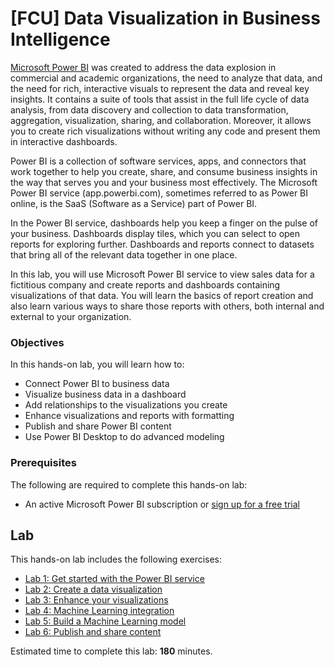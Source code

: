 <a name="HOLTitle"></a>
# [FCU] Data Visualization in Business Intelligence #

[Microsoft Power BI](https://powerbi.microsoft.com/en-us/mobile/) was created to address the data explosion in commercial and academic organizations, the need to analyze that data, and the need for rich, interactive visuals to represent the data and reveal key insights. It contains a suite of tools that assist in the full life cycle of data analysis, from data discovery and collection to data transformation, aggregation, visualization, sharing, and collaboration. Moreover, it allows you to create rich visualizations without writing any code and present them in interactive dashboards.

Power BI is a collection of software services, apps, and connectors that work together to help you create, share, and consume business insights in the way that serves you and your business most effectively. The Microsoft Power BI service (app.powerbi.com), sometimes referred to as Power BI online, is the SaaS (Software as a Service) part of Power BI. 

In the Power BI service, dashboards help you keep a finger on the pulse of your business. Dashboards display tiles, which you can select to open reports for exploring further. Dashboards and reports connect to datasets that bring all of the relevant data together in one place.

In this lab, you will use Microsoft Power BI service to view sales data for a fictitious company and create reports and dashboards containing visualizations of that data. You will learn the basics of report creation and also learn various ways to share those reports with others, both internal and external to your organization. 

<a name="Objectives"></a>
### Objectives ###

In this hands-on lab, you will learn how to:
 
- Connect Power BI to business data
- Visualize business data in a dashboard
- Add relationships to the visualizations you create
- Enhance visualizations and reports with formatting
- Publish and share Power BI content
- Use Power BI Desktop to do advanced modeling

<a name="Prerequisites"></a>
### Prerequisites ###

The following are required to complete this hands-on lab: 
- An active Microsoft Power BI subscription or [sign up for a free trial](https://app.powerbi.com/signupredirect?pbi_source=web) 
 
<a name="Exercises"></a>
## Lab ##

This hands-on lab includes the following exercises:

- [Lab 1: Get started with the Power BI service](./Lab1/readme.md) 
- [Lab 2: Create a data visualization](#Lab2)
- [Lab 3: Enhance your visualizations](#Lab3)
- [Lab 4: Machine Learning integration](#Lab4)
- [Lab 5: Build a Machine Learning model](#Lab5) 
- [Lab 6: Publish and share content](#Lab6) 


 
Estimated time to complete this lab: **180** minutes.